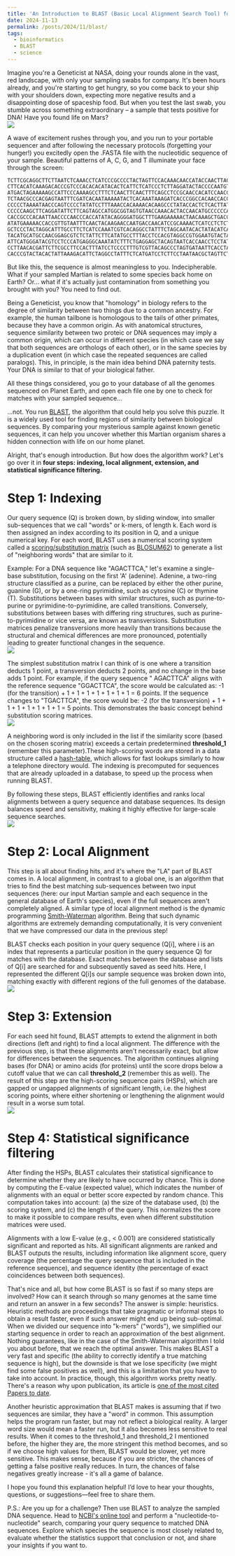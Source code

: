 ```yaml
---
title: 'An Introduction to BLAST (Basic Local Alignment Search Tool) for non-Bioinformaticians'
date: 2024-11-13
permalink: /posts/2024/11/blast/
tags:
  - bioinformatics
  - BLAST
  - science
---
```


Imagine you're a Geneticist at NASA, doing your rounds alone in the vast, red landscape, with only your sampling swabs for company. It's been hours already, and you're starting to get hungry, so you come back to your ship with your shoulders down, expecting more negative results and a disappointing dose of spaceship food. But when you test the last swab, you stumble across something extraordinary  – a sample that tests positive for DNA! Have you found life on Mars?<!--more-->
<br/><img src='/images/post1-mars.jpg'>

A wave of excitement rushes through you, and you run to your portable sequencer and after following the necessary protocols (forgetting your hunger!) you excitedly open the .FASTA file with the nucleotidic sequence of your sample. Beautiful patterns of A, C, G, and T illuminate your face through the screen:

    TCTTCGCAGGCTTCTTAATCTCAAACCTCATCCCGCCCCTACTAGTTCCACAAACAACCATACCAACTTACATAAAACTCGCAGCCCTCACCGTCACAGCAGCAGGATTCATTCTCGCCATAGAATTAAATCAAATCACA
    CTTCACATCAAAGACACCCGTCCCACACACATACACTCATTCTCATCCCTCTTAGGATACTACCCCAATGTCATGCACCGCCTGGCCCCCTTCCACACCCTTTCAATAAGCCAAAACCTGGCATCCCTCTTAGACCTACT
    ATGACTAGAAAAAGCCATTCCCAAAAGCCTTTCTCAACTTCAACTTTCAGCCTCCGCAACCACATCCAACCAAAAAGGACTAATTAAACTCTACTTCTTATCTTTTCTCCTCTCCCTCTCACTAGGCCTACTAATCCTCC
    TCTAACGCCCACGAGTAATTTCGATCACAATAAAAATACTCACAAATAAAGATCACCCGGCCACAACCACCAATCAGCTACCATAACTATACAAGGCGGATCCTCCAATATAATCCTCACGAACCAAACTCATATCATCA
    CCCCCTAAAATAACCCAGTCCCCTATATCCTTTAAACCACAAAACACAAGCCCTATACCACTCTCACTTATCAGTCAAACTACCATCAACGCCTCCGCCAATAAGCCTACAATCAAACCCCCCAAAATCACACTATCTGA
    CCCCCAAGCTTCAGGATATTCTTCAGTAGCCATGGCGGTAGTGTAACCAAACACTACCAACATGCCCCCCAGATAAACCAAAAATACTATCAACCCCAGAAAAGACCCGCCGAGACTCATTACAATACCACACCCAACTC
    CACCGCCCACAATTAACCCCAACCCACCATATACAGGGGATGGCTTTGAAGAAAAACTAACAAAGCTGACCACAAGGATAACACTCAATAAAAACACCATATACGTCATAGTTCCCGCATGGACCTAACCATGACCAATG
    ATATGAAAAACCACCGTTGTAATTTCAACTACAAGAACCAATGACCAACATCCGCAAAACTCATCCTCTCTTTAAAATTATCAACCACTCATTTATTGACCTCCCCACCCCAACAAGTATTTCAGCATGATGGAACTTCG
    GCTCCCTACTAGGCATTTGCCTTCTCATCCAAATCGTCACAGGCCTATTTCTAGCAATACACTATACATCAGACACACTCACCGCCTTCTCATCCGTTACCCACATTTGCCGAGACGTAAATTACGGATGAATCATCCGC
    TACATGCATGCCAACGGAGCGTCTCTATTCTTCATATGCCTTTACCTCCACGTAGGCCGTGGAATGTACTATGGGTCCTACACATTCACGGAAACATGAAACATCGGAGTAGTACTTCTACTAACAGTCATAGCCACAGC
    ATTCATGGGATACGTCCTCCCATGAGGGCAAATATCTTTCTGAGGAGCTACAGTAATCACCAACCTCCTATCCGCTATTCCATACATCGGAACTGACCTAGTCGAGTGAATCTGAGGTGGGTTTTCAGTAGACAAAGCGA
    CCTTAACACGATTCTTCGCCTTCCACTTTATCCTCCCCTTTGTCGTTACAGCCCTAGTGATAATTCACCTACTGTTCCTACACGAAACAGGGTCCAACAACCCAACTGGCATATCATCTACTATAGATGCAATCCCATTT
    CACCCGTACTACACTATTAAAGACATTCTAGGCCTATTTCTCATGATCCTCTTCCTAATAACGCTAGTTCTATTTGCCCCAGATCTCCTAGGGGACCCAGATAACTACATCCCAGCAAACCCATTAAGCACACCTCCCCA

But like this, the sequence is almost meaningless to you. Indecipherable. What if your sampled Martian is related to some species back home on Earth? Or... what if it's actually just contamination from something you brought with you? You need to find out.

Being a Geneticist, you know that "homology" in biology refers to the degree of similarity between two things due to a common ancestry. For example, the human tailbone is homologous to the tails of other primates, because they have a common origin. As with anatomical structures, sequence similarity between two proteic or DNA sequences may imply a common origin, which can occur in different species (in which case we say that both sequences are orthologs of each other), or in the same species by a duplication event (in which case the repeated sequences are called paralogs). This, in principle, is the main idea behind DNA paternity tests. Your DNA is similar to that of your biological father.

All these things considered, you go to your database of all the genomes sequenced on Planet Earth, and open each file one by one to check for matches with your sampled sequence...

...not. You run [BLAST](https://blast.ncbi.nlm.nih.gov/Blast.cgi), the algorithm that could help you solve this puzzle. It is a widely used tool for finding regions of similarity between biological sequences. By comparing your mysterious sample against known genetic sequences, it can help you uncover whether this Martian organism shares a hidden connection with life on our home planet.

Alright, that's enough introduction. But how does the algorithm work? Let's go over it in **four steps: indexing, local alignment, extension, and statistical significance filtering.**

Step 1:  Indexing
======

Our query sequence (Q) is broken down, by sliding window, into smaller sub-sequences that we call "words" or k-mers, of length k. Each word is then assigned an index according to its position in Q, and a unique numerical key. For each word, BLAST uses a numerical scoring system called a [scoring/substitution matrix](https://resources.qiagenbioinformatics.com/manuals/clcgenomicsworkbench/2105/index.php?manual=BE_Scoring_matrices.html) (such as [BLOSUM62](https://en.wikipedia.org/wiki/BLOSUM)) to generate a list of "neighboring words" that are similar to it.

Example: For a DNA sequence like "AGACTTCA," let's examine a single-base substitution, focusing on the first 'A' (adenine). Adenine, a two-ring structure classified as a purine, can be replaced by either the other purine, guanine (G), or by a one-ring pyrimidine, such as cytosine (C) or thymine (T). Substitutions between bases with similar structures, such as purine-to-purine or pyrimidine-to-pyrimidine, are called transitions. Conversely, substitutions between bases with differing ring structures, such as purine-to-pyrimidine or vice versa, are known as transversions. Substitution matrices penalize transversions more heavily than transitions because the structural and chemical differences are more pronounced, potentially leading to greater functional changes in the sequence.
<br/><img src='/images/post1-transitions_transversions.png'>

The simplest substitution matrix I can think of is one where a transition deducts 1 point, a transversion deducts 2 points, and no change in the base adds 1 point. For example, if the query sequence " AGACTTCA" aligns with the reference sequence "GGACTTCA", the score would be calculated as: -1 (for the transition) + 1 + 1 + 1 + 1 + 1 + 1 + 1 = 6 points. If the sequence changes to "TGACTTCA", the score would be: -2 (for the transversion) + 1 + 1 + 1 + 1 + 1 + 1 + 1 = 5 points. This demonstrates the basic concept behind substitution scoring matrices.
<br/><img src='/images/post1-matrix.png'>

A neighboring word is only included in the list if the similarity score (based on the chosen scoring matrix) exceeds a certain predetermined **threshold_1** (remember this parameter).These high-scoring words are stored in a data structure called a [hash-table](https://en.wikipedia.org/wiki/Hash_table), which allows for fast lookups similarly to how a telephone directory would. The indexing is precomputed for sequences that are already uploaded in a database, to speed up the process when running BLAST.

By following these steps, BLAST efficiently identifies and ranks local alignments between a query sequence and database sequences. Its design balances speed and sensitivity, making it highly effective for large-scale sequence searches.
<br/><img src='/images/post1-kmers.png'>

Step 2: Local Alignment
======

This step is all about finding hits, and it's where the "LA" part of BLAST comes in. A local alignment, in contrast to a global one, is an algorithm that tries to find the best matching sub-sequences between two input sequences (here: our input Martian sample and each sequence in the general database of Earth's species), even if the full sequences aren't completely aligned. A similar type of local alignment method is the dynamic programming [Smith-Waterman](https://en.wikipedia.org/wiki/Smith%E2%80%93Waterman_algorithm) algorithm. Being that such dynamic algorithms are extremely demanding computationally, it is very convenient that we have compressed our data in the previous step!

BLAST checks each position in your query sequence (Q[i], where i is an index that represents a particular position in the query sequence Q) for matches with the database. Exact matches between the database and lists of Q[i] are searched for and subsequently saved as seed hits. Here, I represented the different Q[i]s our sample sequence was broken down into, matching exactly with different regions of the full genomes of the database.
<br/><img src='/images/post1-align.png'>

Step 3: Extension
======

For each seed hit found, BLAST attempts to extend the alignment in both directions (left and right) to find a local alignment. The difference with the previous step, is that these alignments aren't necessarily exact, but allow for differences between the sequences. The algorithm continues aligning bases (for DNA) or amino acids (for proteins) until the score drops below a cutoff value that we can call **threshold_2** (remember this as well). The result of this step are the high-scoring sequence pairs (HSPs), which are gapped or ungapped alignments of significant length, i.e. the highest scoring points, where either shortening or lengthening the alignment would result in a worse sum total.
<br/><img src='/images/post1-hsp.png'>

Step 4: Statistical significance filtering
======

After finding the HSPs, BLAST calculates their statistical significance to determine whether they are likely to have occurred by chance. This is done by computing the E-value (expected value), which indicates the number of alignments with an equal or better score expected by random chance. This computation takes into account: (a) the size of the database used, (b) the scoring system, and (c) the length of the query. This normalizes the score to make it possible to compare results, even when different substitution matrices were used.

Alignments with a low E-value (e.g., < 0.001) are considered statistically significant and reported as hits. All significant alignments are ranked and BLAST outputs the results, including information like alignment score, query coverage (the percentage the query sequence that is included in the reference sequence), and sequence identity (the percentage of exact coincidences between both sequences).

That's nice and all, but how come BLAST is so fast if so many steps are involved? How can it search through so many genomes at the same time and return an answer in a few seconds? The answer is simple: heuristics. Heuristic methods are proceedings that take pragmatic or informal steps to obtain a result faster, even if such answer might end up being sub-optimal. When we divided our sequence into "k-mers" ("words"), we simplified our starting sequence in order to reach an approximation of the best alignment. Nothing guarantees, like in the case of the Smith-Waterman algorithm I told you about before, that we reach the optimal answer. This makes BLAST a very fast and specific (the ability to correctly identify a true matching sequence is high), but the downside is that we lose specificity (we might find some false positives as well), and this is a limitation that you have to take into account. In practice, though, this algorithm works pretty neatly. There's a reason why upon publication, its article is [one of the most cited Papers to date](https://pubmed.ncbi.nlm.nih.gov/2231712/).

Another heuristic approximation that BLAST makes is assuming that if two sequences are similar, they have a "word" in common. This assumption helps the program run faster, but may not reflect a biological reality. A larger word size would mean a faster run, but it also becomes less sensitive to real results. When it comes to the threshold_1 and threshold_2 I mentioned before, the higher they are, the more stringent this method becomes, and so if we choose high values for them, BLAST would be slower, yet more sensitive. This makes sense, because if you are stricter, the chances of getting a false positive really reduces. In turn, the chances of false negatives greatly increase - it's all a game of balance.

I hope you found this explanation helpful! I’d love to hear your thoughts, questions, or suggestions—feel free to share them.

P.S.: Are you up for a challenge? Then use BLAST to analyze the sampled DNA sequence. Head to [NCBI's online tool](https://blast.ncbi.nlm.nih.gov/Blast.cgi) and perform a "nucleotide-to-nucleotide" search, comparing your query sequence to matched DNA sequences. Explore which species the sequence is most closely related to, evaluate whether the statistics support that conclusion or not, and share your insights if you want to.
